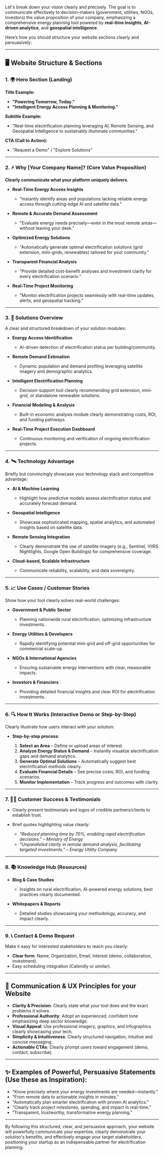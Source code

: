 Let's break down your vision clearly and precisely. The goal is to communicate effectively to decision-makers (government, utilities, NGOs, investors) the value proposition of your company, emphasizing a comprehensive energy planning tool powered by **real-time insights**, **AI-driven analytics**, and **geospatial intelligence**.

Here’s how you should structure your website sections clearly and persuasively:

---

## 🖥️ **Website Structure & Sections**

### 1. 🌍 **Hero Section (Landing)**

**Title Example:**

* **"Powering Tomorrow, Today."**
* **"Intelligent Energy Access Planning & Monitoring."**

**Subtitle Example:**

* "Real-time electrification planning leveraging AI, Remote Sensing, and Geospatial Intelligence to sustainably illuminate communities."

**CTA (Call to Action):**

* "Request a Demo" / "Explore Solutions"

---

### 2. ⚡ **Why \[Your Company Name]? (Core Value Proposition)**

**Clearly communicate what your platform uniquely delivers.**

* **Real-Time Energy Access Insights**

  * "Instantly identify areas and populations lacking reliable energy access through cutting-edge AI and satellite data."

* **Remote & Accurate Demand Assessment**

  * "Evaluate energy needs precisely—even in the most remote areas—without leaving your desk."

* **Optimized Energy Solutions**

  * "Automatically generate optimal electrification solutions (grid extension, mini-grids, renewables) tailored for your community."

* **Transparent Financial Analysis**

  * "Provide detailed cost-benefit analyses and investment clarity for every electrification scenario."

* **Real-Time Project Monitoring**

  * "Monitor electrification projects seamlessly with real-time updates, alerts, and geospatial tracking."

---

### 3. 🚀 **Solutions Overview**

A clear and structured breakdown of your solution modules:

* **Energy Access Identification**

  * AI-driven detection of electrification status per building/community.

* **Remote Demand Estimation**

  * Dynamic population and demand profiling leveraging satellite imagery and demographic analytics.

* **Intelligent Electrification Planning**

  * Decision-support tool clearly recommending grid extension, mini-grid, or standalone renewable solutions.

* **Financial Modeling & Analysis**

  * Built-in economic analysis module clearly demonstrating costs, ROI, and funding pathways.

* **Real-Time Project Execution Dashboard**

  * Continuous monitoring and verification of ongoing electrification projects.

---

### 4. 🛰️ **Technology Advantage**

Briefly but convincingly showcase your technology stack and competitive advantage:

* **AI & Machine Learning**

  * Highlight how predictive models assess electrification status and accurately forecast demand.

* **Geospatial Intelligence**

  * Showcase sophisticated mapping, spatial analytics, and automated insights based on satellite data.

* **Remote Sensing Integration**

  * Clearly demonstrate the use of satellite imagery (e.g., Sentinel, VIIRS Nightlights, Google Open Buildings) for comprehensive coverage.

* **Cloud-based, Scalable Infrastructure**

  * Communicate reliability, scalability, and data sovereignty.

---

### 5. 📈 **Use Cases / Customer Stories**

Show how your tool clearly solves real-world challenges:

* **Government & Public Sector**

  * Planning nationwide rural electrification, optimizing infrastructure investments.

* **Energy Utilities & Developers**

  * Rapidly identifying potential mini-grid and off-grid opportunities for commercial scale-up.

* **NGOs & International Agencies**

  * Ensuring sustainable energy interventions with clear, measurable impacts.

* **Investors & Financiers**

  * Providing detailed financial insights and clear ROI for electrification investments.

---

### 6. 🔍 **How It Works (Interactive Demo or Step-by-Step)**

Clearly illustrate how users interact with your solution:

* **Step-by-step process**:

  1. **Select an Area** – Define or upload areas of interest.
  2. **Analyze Energy Status & Demand** – Instantly visualize electrification gaps and demand analytics.
  3. **Generate Optimal Solutions** – Automatically suggest best electrification methods clearly.
  4. **Evaluate Financial Details** – See precise costs, ROI, and funding scenarios.
  5. **Monitor Implementation** – Track progress and outcomes with clarity.

---

### 7. 🧑‍💻 **Customer Success & Testimonials**

* Clearly present testimonials and logos of credible partners/clients to establish trust.

* Brief quotes highlighting value clearly:

  * *"Reduced planning time by 70%, enabling rapid electrification decisions." – Ministry of Energy*
  * *"Unparalleled clarity in remote demand analysis, facilitating targeted investments." – Energy Utility Company*

---

### 8. 📚 **Knowledge Hub (Resources)**

* **Blog & Case Studies**

  * Insights on rural electrification, AI-powered energy solutions, best practices clearly documented.

* **Whitepapers & Reports**

  * Detailed studies showcasing your methodology, accuracy, and impact clearly.

---

### 9. 📞 **Contact & Demo Request**

Make it easy for interested stakeholders to reach you clearly:

* **Clear form**: Name, Organization, Email, Interest (demo, collaboration, investment).
* Easy scheduling integration (Calendly or similar).

---

## 🚦 **Communication & UX Principles for your Website**

* **Clarity & Precision**: Clearly state what your tool does and the exact problems it solves.
* **Professional Authority**: Adopt an experienced, confident tone emphasizing deep sector knowledge.
* **Visual Appeal**: Use professional imagery, graphics, and infographics clearly showcasing your tech.
* **Simplicity & Intuitiveness**: Clearly structured navigation, intuitive and concise messaging.
* **Actionable CTAs**: Clearly prompt users toward engagement (demo, contact, subscribe).

---

## ✨ **Examples of Powerful, Persuasive Statements (Use these as Inspiration):**

* "Know precisely where your energy investments are needed—instantly."
* "From remote data to actionable insights in minutes."
* "Automatically plan smarter electrification with proven AI analytics."
* "Clearly track project milestones, spending, and impact in real-time."
* "Transparent, trustworthy, transformative energy planning."

---

By following this structured, clear, and persuasive approach, your website will powerfully communicate your expertise, clearly demonstrate your solution's benefits, and effectively engage your target stakeholders, positioning your startup as an indispensable partner for electrification planning.
